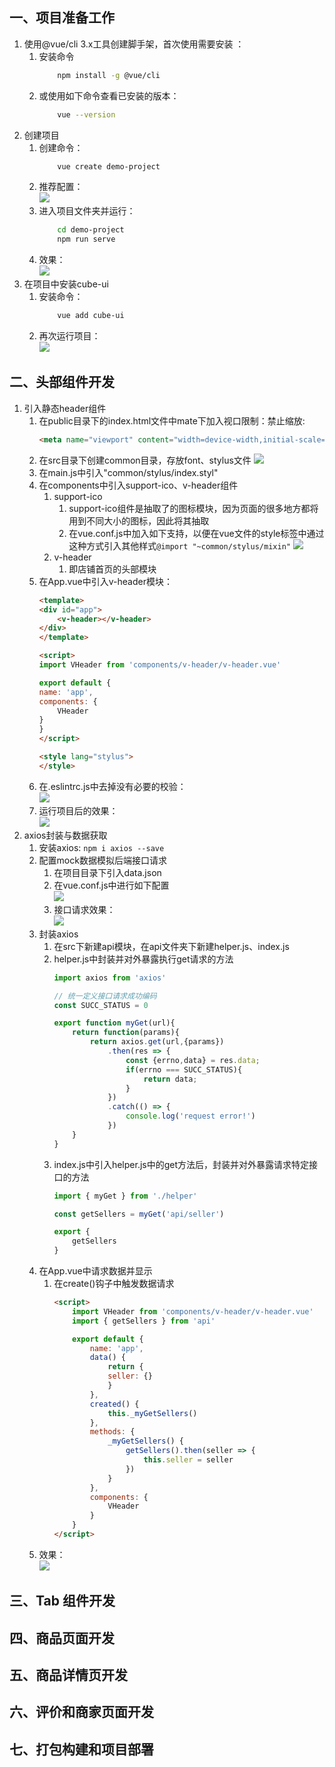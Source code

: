 ## 一、项目准备工作
1. 使用@vue/cli 3.x工具创建脚手架，首次使用需要安装 ：  
    1. 安装命令
        ``` sh
            npm install -g @vue/cli
        ```
    1. 或使用如下命令查看已安装的版本：  
        ``` sh
            vue --version
        ```
1. 创建项目
    1. 创建命令：  
        ``` sh
            vue create demo-project
        ```
    1. 推荐配置：  
        ![](images/0102.png)
    1. 进入项目文件夹并运行：  
        ``` sh
            cd demo-project
            npm run serve
        ```
    1. 效果：  
        ![](images/0103.png)
1. 在项目中安装cube-ui
    1. 安装命令：  
        ``` sh
            vue add cube-ui
        ```
    1. 再次运行项目：  
        ![](images/0101.png)

## 二、头部组件开发
1. 引入静态header组件
    1. 在public目录下的index.html文件中mate下加入视口限制：禁止缩放:  
        ``` html
        <meta name="viewport" content="width=device-width,initial-scale=1.0,maximum-scale=1.0,minimum-scale=1.0,user-scalable=no">
        
        ```
    1. 在src目录下创建common目录，存放font、stylus文件
        ![](images/0104.png)
    1. 在main.js中引入"common/stylus/index.styl"
    1. 在components中引入support-ico、v-header组件
        1. support-ico
            1. support-ico组件是抽取了的图标模块，因为页面的很多地方都将用到不同大小的图标，因此将其抽取
            1. 在vue.conf.js中加入如下支持，以便在vue文件的style标签中通过这种方式引入其他样式```@import "~common/stylus/mixin"```
                ![](images/0105.png)
        1.  v-header
            1. 即店铺首页的头部模块
    1. 在App.vue中引入v-header模块：  
        ``` html
        <template>
        <div id="app">
            <v-header></v-header>
        </div>
        </template>

        <script>
        import VHeader from 'components/v-header/v-header.vue'

        export default {
        name: 'app',
        components: {
            VHeader
        }
        }
        </script>

        <style lang="stylus">
        </style>
        ```
    1. 在.eslintrc.js中去掉没有必要的校验：  
        ![](images/0106.png)
    1. 运行项目后的效果：  
        ![](images/0107.png)
1. axios封装与数据获取
    1. 安装axios: ```npm i axios --save```
    1. 配置mock数据模拟后端接口请求
        1. 在项目目录下引入data.json
        1. 在vue.conf.js中进行如下配置  
            ![](images/0108.png)
        1. 接口请求效果：  
            ![](images/0109.png)
    1. 封装axios
        1. 在src下新建api模块，在api文件夹下新建helper.js、index.js
        1. helper.js中封装并对外暴露执行get请求的方法  
            ``` js
            import axios from 'axios'

            // 统一定义接口请求成功编码
            const SUCC_STATUS = 0

            export function myGet(url){
                return function(params){
                    return axios.get(url,{params})
                        .then(res => {
                            const {errno,data} = res.data;
                            if(errno === SUCC_STATUS){
                                return data;
                            }
                        })
                        .catch(() => {
                            console.log('request error!')
                        })
                }
            }
            ```
        1. index.js中引入helper.js中的get方法后，封装并对外暴露请求特定接口的方法  
            ``` js
            import { myGet } from './helper'

            const getSellers = myGet('api/seller')

            export {
                getSellers
            }
            ```
    1. 在App.vue中请求数据并显示
        1. 在create()钩子中触发数据请求
            ``` html
            <script>
                import VHeader from 'components/v-header/v-header.vue'
                import { getSellers } from 'api'

                export default {
                    name: 'app',
                    data() {
                        return {
                        seller: {}
                        }
                    },
                    created() {
                        this._myGetSellers()
                    },
                    methods: {
                        _myGetSellers() {
                            getSellers().then(seller => {
                                this.seller = seller
                            })
                        }
                    },
                    components: {
                        VHeader
                    }
                }
            </script>
            ```
    1. 效果：  
        ![](images/0110.png) 

## 三、Tab 组件开发

## 四、商品页面开发

## 五、商品详情页开发

## 六、评价和商家页面开发

## 七、打包构建和项目部署